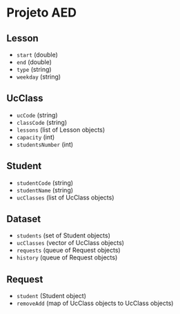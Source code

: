 # Projeto AED

## Lesson
- `start` (double)
- `end` (double)
- `type` (string)
- `weekday` (string)
## UcClass
- `ucCode` (string)
- `classCode` (string)
- `lessons` (list of Lesson objects)
- `capacity` (int)
- `studentsNumber` (int)

## Student
- `studentCode` (string)
- `studentName` (string)
- `ucClasses` (list of UcClass objects)

## Dataset
- `students` (set of Student objects)
- `ucClasses` (vector of UcClass objects)
- `requests` (queue of Request objects)
- `history` (queue of Request objects)

## Request
- `student` (Student object)
- `removeAdd` (map of UcClass objects to UcClass objects)
